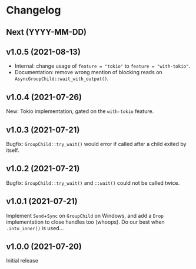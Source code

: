 # Changelog

## Next (YYYY-MM-DD)

## v1.0.5 (2021-08-13)

- Internal: change usage of `feature = "tokio"` to `feature = "with-tokio"`.
- Documentation: remove wrong mention of blocking reads on `AsyncGroupChild::wait_with_output()`.

## v1.0.4 (2021-07-26)

New: Tokio implementation, gated on the `with-tokio` feature.

## v1.0.3 (2021-07-21)

Bugfix: `GroupChild::try_wait()` would error if called after a child exited by itself.

## v1.0.2 (2021-07-21)

Bugfix: `GroupChild::try_wait()` and `::wait()` could not be called twice.

## v1.0.1 (2021-07-21)

Implement `Send`+`Sync` on `GroupChild` on Windows, and add a `Drop` implementation to close handles
too (whoops). Do our best when `.into_inner()` is used...

## v1.0.0 (2021-07-20)

Initial release

